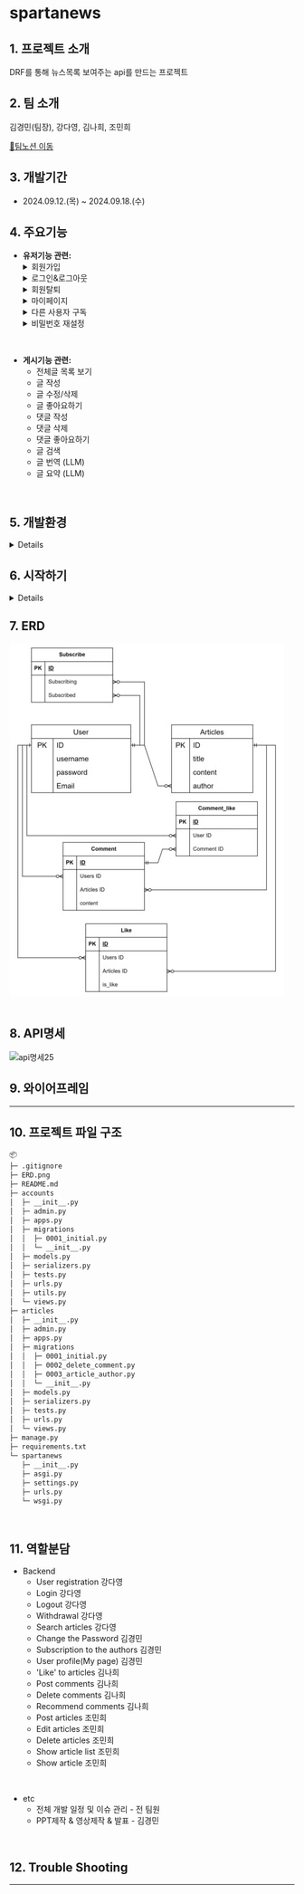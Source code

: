 # spartanews


## 1. 프로젝트 소개
DRF를 통해 뉴스목록 보여주는 api를 만드는 프로젝트

## 2. 팀 소개
김경민(팀장), 강다영, 김나희, 조민희

 [🍭팀노션 이동](https://www.notion.so/teamsparta/1e2a365b56ad4cf8acd68bff9c3c59c8/)

## 3. 개발기간
- 2024.09.12.(목) ~ 2024.09.18.(수)

## 4. 주요기능
- **유저기능 관련:**
  <details>
   <summary>회원가입</summary>
  username, password, email 등을 입력해 회원가입을 요청하고, 입력한 email로 호스트의 인증메일을 받으면 가입이 처리된다.
  </details>
  <details>
  <summary>로그인&로그아웃</summary>
  </details>
  <details>
  <summary>회원탈퇴</summary>
  </details>
  <details>
  <summary>마이페이지</summary>
  </details>
  <details>
  <summary>다른 사용자 구독</summary>
  </details>
  <details>
  <summary>비밀번호 재설정</summary>
 </details>   

&nbsp;

- **게시기능 관련:**
  - 전체글 목록 보기
  - 글 작성
  - 글 수정/삭제
  - 글 좋아요하기
  - 댓글 작성
  - 댓글 삭제
  - 댓글 좋아요하기
  - 글 검색
  - 글 번역 (LLM)
  - 글 요약 (LLM)

&nbsp;

## 5. 개발환경
<details>

- aiohappyeyeballs==2.4.0
- aiohttp==3.10.5
- aiosignal==1.3.1
- annotated-types==0.7.0
- anyio==4.4.0
- asgiref==3.8.1
- async-timeout==4.0.3
- attrs==24.2.0
- blinker==1.8.2
- certifi==2024.7.4
- charset-normalizer==3.3.2
- click==8.1.7
- colorama==0.4.6
- distro==1.9.0
- Django==4.2
- django-seed==0.3.1
- djangorestframework==3.15.2
- djangorestframework-simplejwt==5.3.1
- exceptiongroup==1.2.2
- Faker==28.0.0
- Flask==3.0.3
- frozenlist==1.4.1
- greenlet==3.1.0
- h11==0.14.0
- httpcore==1.0.5
- httpx==0.27.2
- idna==3.8
- itsdangerous==2.2.0
- Jinja2==3.1.4
- jiter==0.5.0
- jsonpatch==1.33
- jsonpointer==3.0.0
- langchain==0.3.0
- langchain-core==0.3.0
- langchain-openai==0.2.0
- langchain-text-splitters==0.3.0
- langsmith==0.1.120
- MarkupSafe==2.1.5
- multidict==6.1.0
- numpy==1.26.4
- openai==1.45.0
- orjson==3.10.7
- packaging==24.1
 </details>

## 6. 시작하기

   <details>

#### Installation

```python
git clone https://github.com/KimGyeongMinB/spartanews.git
cd spartanews
```


#### Install Dependencies
```python
pip install -r requirements.txt
```

#### Run Migrations

```python
python manage.py makemigrations
python manage.py migrate
```


#### Start the Servers
```python
python manage.py runserver
```
&nbsp;
&nbsp;
&nbsp;
&nbsp;
</details>


## 7. ERD
![ERD](/ERD.png)
&nbsp;
&nbsp;
&nbsp;
&nbsp;


## 8. API명세
![api명세25](https://github.com/user-attachments/assets/0c36ab25-9aa9-49dc-9169-1e784178b3c6)

## 9. 와이어프레임
------


## 10. 프로젝트 파일 구조

```
📦 
├─ .gitignore
├─ ERD.png
├─ README.md
├─ accounts
│  ├─ __init__.py
│  ├─ admin.py
│  ├─ apps.py
│  ├─ migrations
│  │  ├─ 0001_initial.py
│  │  └─ __init__.py
│  ├─ models.py
│  ├─ serializers.py
│  ├─ tests.py
│  ├─ urls.py
│  ├─ utils.py
│  └─ views.py
├─ articles
│  ├─ __init__.py
│  ├─ admin.py
│  ├─ apps.py
│  ├─ migrations
│  │  ├─ 0001_initial.py
│  │  ├─ 0002_delete_comment.py
│  │  ├─ 0003_article_author.py
│  │  └─ __init__.py
│  ├─ models.py
│  ├─ serializers.py
│  ├─ tests.py
│  ├─ urls.py
│  └─ views.py
├─ manage.py
├─ requirements.txt
└─ spartanews
   ├─ __init__.py
   ├─ asgi.py
   ├─ settings.py
   ├─ urls.py
   └─ wsgi.py
```


&nbsp;
&nbsp;
&nbsp;

## 11. 역할분담 
* Backend
  - User registration 강다영
  - Login 강다영
  - Logout 강다영
  - Withdrawal 강다영
  - Search articles 강다영
  - Change the Password 김경민
  - Subscription to the authors 김경민
  - User profile(My page) 김경민
  - 'Like' to articles 김나희
  - Post comments 김나희
  - Delete comments 김나희
  - Recommend comments 김나희
  - Post articles 조민희
  - Edit articles 조민희
  - Delete articles 조민희
  - Show article list 조민희
  - Show article 조민희

&nbsp;
* etc
  + 전체 개발 일정 및 이슈 관리 - 전 팀원
  + PPT제작 & 영상제작 & 발표 - 김경민

&nbsp;

## 12. Trouble Shooting
----------------------------


